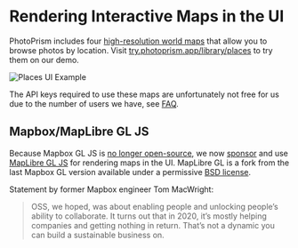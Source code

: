 # Rendering Interactive Maps in the UI

PhotoPrism includes four [high-resolution world maps](https://try.photoprism.app/library/places) that allow you to browse photos by location.
Visit [try.photoprism.app/library/places](https://try.photoprism.app/library/places) to try them on our demo.

![Places UI Example](https://dl.photoprism.app/img/ui/desktop-places-chicago-1000px.jpg)

The API keys required to use these maps are unfortunately not free for us due to the number of users we have, see [FAQ](../faq.md).

## Mapbox/MapLibre GL JS ##

Because Mapbox GL JS is [no longer open-source](https://wptavern.com/mapbox-gl-js-is-no-longer-open-source),
we now [sponsor](https://github.com/orgs/photoprism/sponsoring) and use [MapLibre GL JS](https://github.com/maplibre/maplibre-gl-js)
for rendering maps in the UI. MapLibre GL is a fork from the last Mapbox GL version available under a permissive
[BSD license](https://github.com/mapbox/mapbox-gl-js/tree/v1.13.2).

Statement by former Mapbox engineer Tom MacWright:

> OSS, we hoped, was about enabling people and unlocking people’s ability to collaborate. It turns out that in 2020, it’s mostly helping companies and getting nothing in return. That’s not a dynamic you can build a sustainable business on.
